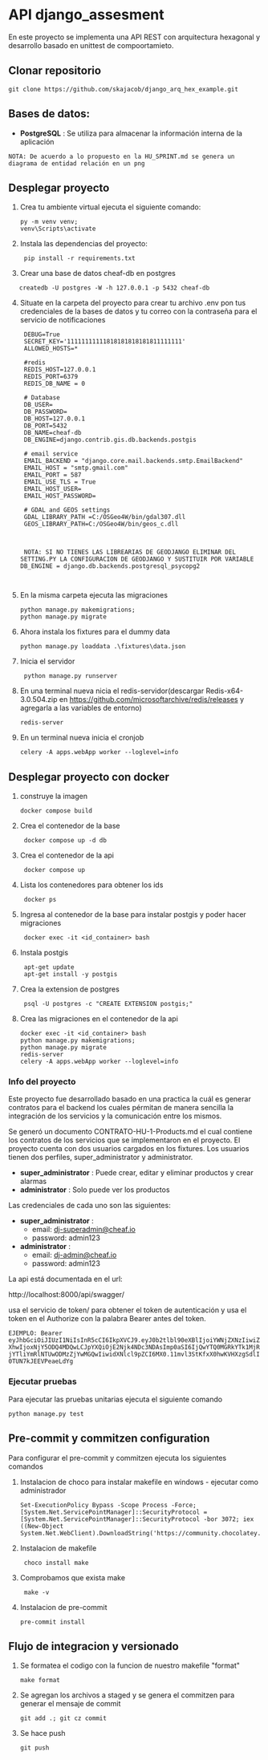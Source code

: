 # API django_assesment
En este proyecto se implementa una API REST con arquitectura hexagonal y desarrollo basado en unittest de compoortamieto.

## Clonar repositorio

```
git clone https://github.com/skajacob/django_arq_hex_example.git
```

## Bases de datos:
- **PostgreSQL** : Se utiliza para almacenar la información interna de la aplicación

`NOTA: De acuerdo a lo propuesto en la HU_SPRINT.md se genera un diagrama de entidad relación en un png`

## Desplegar proyecto

1. Crea tu ambiente virtual ejecuta el siguiente comando:

   ```ssh
   py -m venv venv;
   venv\Scripts\activate
   ```

2. Instala las dependencias del proyecto:

   ```ssh
    pip install -r requirements.txt
    ```

3. Crear una base de datos cheaf-db en postgres 
```
   createdb -U postgres -W -h 127.0.0.1 -p 5432 cheaf-db 
 ```
4. Situate en la carpeta del proyecto para crear tu archivo .env pon tus credenciales de la bases de datos y tu correo con la contraseña para el servicio de notificaciones
   ```ssh
    DEBUG=True
    SECRET_KEY='11111111111818181818181811111111'
    ALLOWED_HOSTS=*
    
    #redis
    REDIS_HOST=127.0.0.1
    REDIS_PORT=6379
    REDIS_DB_NAME = 0
    
    # Database
    DB_USER=
    DB_PASSWORD=
    DB_HOST=127.0.0.1
    DB_PORT=5432
    DB_NAME=cheaf-db
    DB_ENGINE=django.contrib.gis.db.backends.postgis

    # email service 
    EMAIL_BACKEND = "django.core.mail.backends.smtp.EmailBackend"
    EMAIL_HOST = "smtp.gmail.com"
    EMAIL_PORT = 587
    EMAIL_USE_TLS = True
    EMAIL_HOST_USER=
    EMAIL_HOST_PASSWORD=

    # GDAL and GEOS settings
    GDAL_LIBRARY_PATH =C:/OSGeo4W/bin/gdal307.dll
    GEOS_LIBRARY_PATH=C:/OSGeo4W/bin/geos_c.dll
    

   
    NOTA: SI NO TIENES LAS LIBREARIAS DE GEODJANGO ELIMINAR DEL SETTING.PY LA CONFIGURACION DE GEODJANGO Y SUSTITUIR POR VARIABLE DB_ENGINE = django.db.backends.postgresql_psycopg2
 
       
   ``` 
5. En la misma carpeta ejecuta las migraciones

   ```ssh
   python manage.py makemigrations;
   python manage.py migrate
   ```
6. Ahora instala los fixtures para el dummy data

   ```ssh
   python manage.py loaddata .\fixtures\data.json
   ```
   
6. Inicia el servidor

   ```ssh
    python manage.py runserver
    ```
7. En una terminal nueva nicia el redis-servidor(descargar Redis-x64-3.0.504.zip en 
 https://github.com/microsoftarchive/redis/releases y agregarla a las variables de entorno)

   ```ssh
   redis-server 
    ```
8. En un terminal nueva inicia el cronjob

   ```ssh
   celery -A apps.webApp worker --loglevel=info
    ```

## Desplegar proyecto con docker

1. construye la imagen

   ```ssh
   docker compose build
   ```
2. Crea el contenedor de la base

   ```ssh
    docker compose up -d db
    ```
3. Crea el contenedor de la api

   ```ssh
    docker compose up
    ```
4. Lista los contenedores para obtener los ids

   ```ssh
    docker ps
    ```
   
5. Ingresa al contenedor de la base para instalar postgis y poder hacer migraciones

   ```ssh
    docker exec -it <id_container> bash
    ```

6. Instala postgis

   ```ssh
    apt-get update
    apt-get install -y postgis
    ```

7. Crea la extension de postgres

    ```ssh
     psql -U postgres -c "CREATE EXTENSION postgis;"
     ```

8. Crea las migraciones en el contenedor de la api
    
    ```ssh
    docker exec -it <id_container> bash
    python manage.py makemigrations;
    python manage.py migrate
    redis-server 
    celery -A apps.webApp worker --loglevel=info
    ```

   
### Info del proyecto

Este proyecto fue desarrollado basado en una practica la cuál es generar contratos para el backend los cuales
pérmitan de manera sencilla la integración de los servicios y la comunicación entre los mismos.

Se generó un documento CONTRATO-HU-1-Products.md el cual contiene los contratos de los servicios que se implementaron en el proyecto.
El proyecto cuenta con dos usuarios cargados en los fixtures. Los usuarios tienen dos perfiles, super_administrator y administrator.


- **super_administrator** : Puede crear, editar y eliminar productos y crear alarmas
- **administrator** : Solo puede ver los productos

Las credenciales de cada uno son las siguientes:

- **super_administrator** :
  - email: dj-superadmin@cheaf.io 
  - password: admin123
- **administrator** :
  - email: dj-admin@cheaf.io 
  - password: admin123



La api está documentada en el url:

http://localhost:8000/api/swagger/

usa el servicio de token/ para obtener el token de autenticación y usa el token en el Authorize con la palabra Bearer antes del token.

`EJEMPLO: Bearer eyJhbGciOiJIUzI1NiIsInR5cCI6IkpXVCJ9.eyJ0b2tlbl90eXBlIjoiYWNjZXNzIiwiZXhwIjoxNjY5ODQ4MDQwLCJpYXQiOjE2Njk4NDc3NDAsImp0aSI6IjQwYTQ0MGRkYTk1MjRjYTliYmRlNTUwODMzZjYwMGQwIiwidXNlcl9pZCI6MX0.11mvl3StKfxX0hwKVHXzgSdlI0TUN7kJEEVPeaeLdYg`

### Ejecutar pruebas

Para ejecutar las pruebas unitarias ejecuta el siguiente comando

```ssh
python manage.py test
```


## Pre-commit y commitzen configuration

Para configurar el pre-commit y commitzen ejecuta los siguientes comandos

1. Instalacion de choco para instalar makefile en windows - ejecutar como administrador

   ```ssh
   Set-ExecutionPolicy Bypass -Scope Process -Force; [System.Net.ServicePointManager]::SecurityProtocol = [System.Net.ServicePointManager]::SecurityProtocol -bor 3072; iex ((New-Object System.Net.WebClient).DownloadString('https://community.chocolatey.org/install.ps1'))
   ```

2. Instalacion de makefile

   ```ssh
    choco install make
    ```
3. Comprobamos que exista make

    ```ssh
     make -v
     ```
4. Instalacion de pre-commit

    ```ssh
    pre-commit install
     ```

## Flujo de integracion y versionado

1. Se formatea el codigo con la funcion de nuestro makefile "format"

    ```ssh
    make format
     ```

2. Se agregan los archivos a staged y se genera el commitzen para generar el mensaje de commit

    ```ssh
    git add .; git cz commit
     ```
3. Se hace push
    
    ```ssh
    git push
    ```









